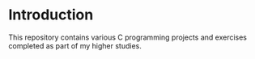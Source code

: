 # Introduction 
This repository contains various C programming projects and exercises completed as part of my higher studies.
